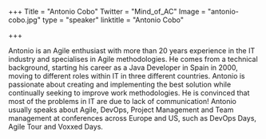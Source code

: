 +++
Title = "Antonio Cobo"
Twitter = "Mind_of_AC"
Image = "antonio-cobo.jpg"
type = "speaker"
linktitle = "Antonio Cobo"

+++

Antonio is an Agile enthusiast with more than 20 years experience in the IT industry and specialises in Agile methodologies. He comes from a technical background, starting his career as a Java Developer in Spain in 2000, moving to different roles within IT in three different countries. Antonio is passionate about creating and implementing the best solution while continually seeking to improve work methodologies. He is convinced that most of the problems in IT are due to lack of communication! Antonio usually speaks about Agile, DevOps, Project Management and Team management at conferences across Europe and US, such as DevOps Days, Agile Tour and Voxxed Days.


